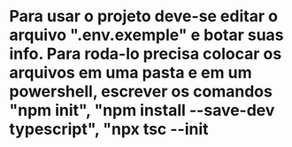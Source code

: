 # Para usar o projeto deve-se editar o arquivo ".env.exemple" e botar suas info. Para roda-lo precisa colocar os arquivos em uma pasta e em um powershell, escrever os comandos "npm init", "npm install --save-dev typescript", "npx tsc --init
